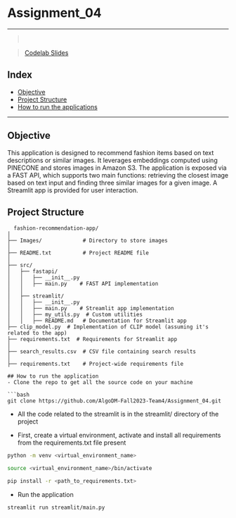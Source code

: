 # Assignment_04
----- 
> <br>

> [Codelab Slides](https://codelabs-preview.appspot.com/?file_id=1frMLkivAY2tr6b0-LcjpHsZ0saO_uKmrGwmPzEuM0G4/edit#0) <br>

## Index
  - [Objective](#objective)
  - [Project Structure](#project-structure)
  - [How to run the applications](#how-to-run-the-application-locally)
----- 

## Objective
  This application is designed to recommend fashion items based on text descriptions or similar images. It leverages embeddings computed using PINECONE and stores images in Amazon S3. The application is exposed via a FAST API, which supports two main functions: retrieving the closest image based on text input and finding three similar images for a given image. A Streamlit app is provided for user interaction.<br>

  ## Project Structure
```
  fashion-recommendation-app/
│
├── Images/             # Directory to store images
│
├── README.txt          # Project README file
│
├── src/
│   ├── fastapi/
│   │   ├── __init__.py
│   │   ├── main.py    # FAST API implementation
│   │
│   ├── streamlit/
│   │   ├── __init__.py
│   │   ├── main.py    # Streamlit app implementation
│   │   ├── my_utils.py  # Custom utilities
│   │   ├── README.md   # Documentation for Streamlit app
├── clip_model.py  # Implementation of CLIP model (assuming it's related to the app)
├── requirements.txt  # Requirements for Streamlit app
│
├── search_results.csv  # CSV file containing search results
│
├── requirements.txt    # Project-wide requirements file

## How to run the application
- Clone the repo to get all the source code on your machine

```bash
git clone https://github.com/AlgoDM-Fall2023-Team4/Assignment_04.git
```
- All the code related to the streamlit is in the streamlit/ directory of the project

- First, create a virtual environment, activate and install all requirements from the requirements.txt file present
```bash
python -m venv <virtual_environment_name>
```
```bash
source <virtual_environment_name>/bin/activate
```
```bash
pip install -r <path_to_requirements.txt>
```
- Run the application

```bash
streamlit run streamlit/main.py
```
